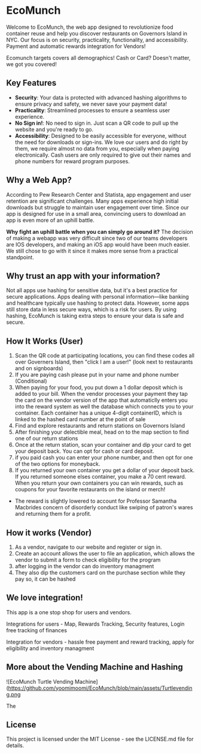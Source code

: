# EcoMunch

Welcome to EcoMunch, the web app designed to revolutionize food container reuse and help you discover restaurants on Governors Island in NYC. Our focus is on security, practicality, functionality, and accessibility. Payment and automatic rewards integration for Vendors!

Ecomunch targets covers all demographics! Cash or Card? Doesn't matter, we got you covered!

## Key Features

- **Security**: Your data is protected with advanced hashing algorithms to ensure privacy and safety, we never save your payment data!
- **Practicality**: Streamlined processes to ensure a seamless user experience. 
- **No Sign in!**: No need to sign in. Just scan a QR code to pull up the website and you're ready to go. 
- **Accessibility**: Designed to be easily accessible for everyone, without the need for downloads or sign-ins. We love our users and do right by them, we require almost no data from you, especially when paying electronically. Cash users are only required to give out their names and phone numbers for reward program purposes. 

## Why a Web App?

According to Pew Research Center and Statista, app engagement and user retention are significant challenges. Many apps experience high initial downloads but struggle to maintain user engagement over time. Since our app is designed for use in a small area, convincing users to download an app is even more of an uphill battle. 

**Why fight an uphill battle when you can simply go around it?**
The decision of making a webapp was very difficult since two of our teams developers are IOS developers, and making an iOS app would have been much easier. We still chose to go with it since it makes more sense from a practical standpoint. 

## Why trust an app with your information?

Not all apps use hashing for sensitive data, but it's a best practice for secure applications. Apps dealing with personal information—like banking and healthcare typically use hashing to protect data.
However, some apps still store data in less secure ways, which is a risk for users. By using hashing, EcoMunch is taking extra steps to ensure your data is safe and secure.

## How It Works (User)

1. Scan the QR code at participating locations, you can find these codes all over Governers Island, then "click I am a user!" (look next to restaurants and on signboards)
2. If you are paying cash please put in your name and phone number (Conditional)
3. When paying for your food, you put down a 1 dollar deposit which is added to your bill. When the vendor processes your payment they tap the card on the vendor version of the app that automaticlly enters you into the reward system as well the database which connects you to your container. Each container has a unique 4-digit containerID, which is linked to the hashed card number at the point of sale
4. Find and explore restaurants and return stations on Governors Island
5. After finishing your delectible meal, head on to the map section to find one of our return stations
6. Once at the return station, scan your container and dip your card to get your deposit back. You can opt for cash or card deposit.
7. if you paid cash you can enter your phone number, and then opt for one of the two options for moneyback.
8. If you returned your own container you get a dollar of your deposit back. If you returned someone elses container, you make a 70 cent reward. When you return your own containers you can win rewards, such as coupons for your favorite restaurants on the island or merch!

* The reward is slightly lowered to account for Professor Samantha Macbrides concern of disorderly conduct like swiping of patron's wares and returning them for a profit.

## How it works (Vendor)

1. As a vendor, navigate to our website and register or sign in.
2. Create an account allows the user to file an application, which allows the vendor to submit a form to check eligibility for the program
3. after logging in the vendor can do inventory managment
4. They also dip the customers card on the purchase section while they pay so, it can be hashed
   
## We love integration!

This app is a one stop shop for users and vendors.

Integrations for users - Map, Rewards Tracking, Security features, Login free tracking of finances

Integration for vendors - hassle free payment and reward tracking, apply for eligibility and inventory managment




## More about the Vending Machine and Hashing 
![EcoMunch Turtle Vending Machine](https://github.com/yoomimoomi/EcoMunch/blob/main/assets/Turtlevending.png

The 
## License

This project is licensed under the MIT License - see the LICENSE.md file for details.

